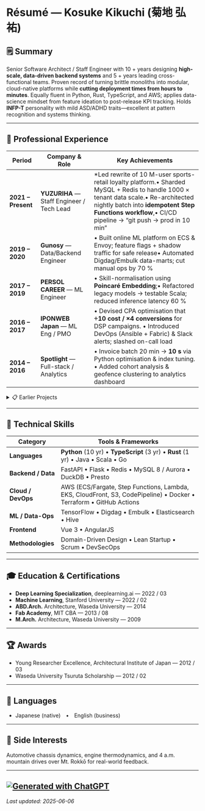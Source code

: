 # Résumé — Kosuke Kikuchi (菊地 弘祐)

## 🗒️ Summary
Senior Software Architect / Staff Engineer with 10 + years designing **high-scale, data-driven backend systems** and 5 + years leading cross-functional teams. Proven record of turning brittle monoliths into modular, cloud-native platforms while **cutting deployment times from hours to minutes**. Equally fluent in Python, Rust, TypeScript, and AWS; applies data-science mindset from feature ideation to post-release KPI tracking. Holds **INFP-T** personality with mild ASD/ADHD traits—excellent at pattern recognition and systems thinking.

---

## 💼 Professional Experience

| Period | Company & Role | Key Achievements |
| --- | --- | --- |
| **2021 – Present** | **YUZURIHA** — Staff Engineer / Tech Lead | *Led rewrite of 10 M-user sports-retail loyalty platform.• Sharded MySQL + Redis to handle 1000 × tenant data scale.• Re-architected nightly batch into **idempotent Step Functions workflow**,• CI/CD pipeline → “git push → prod in 10 min”|
| **2019 – 2020** | **Gunosy** — Data/Backend Engineer | • Built online ML platform on ECS & Envoy; feature flags + shadow traffic for safe release• Automated Digdag/Embulk data-marts; cut manual ops by 70 % |
| **2017 – 2019** | **PERSOL CAREER** — ML Engineer | • Skill-normalisation using **Poincaré Embedding**;• Refactored legacy models → testable Scala; reduced inference latency 60 % |
| **2016 – 2017** | **IPONWEB Japan** — ML Eng / PMO | • Devised CPA optimisation that **÷10 cost / ×4 conversions** for DSP campaigns. • Introduced DevOps (Ansible + Fabric) & Slack alerts; slashed on-call load |
| **2014 – 2016** | **Spotlight** — Full-stack / Analytics | • Invoice batch 20 min → **10 s** via Python optimisation & index tuning.<br/>• Added cohort analysis & geofence clustering to analytics dashboard |

<details><summary>📋 Earlier Projects</summary>

* 2016 – 2017 | DSP roadmap & private auction roll-out (IPONWEB)  
* 2016 | Campaign budget optimiser using MAB, weekly stakeholder syncs  
* 2015 | Android/iOS geolocation rewards app refactor, login flow compliance  

</details>

---

## 🔧 Technical Skills

| Category | Tools & Frameworks |
| --- | --- |
| **Languages** | **Python** (10 yr) • **TypeScript** (3 yr) • **Rust** (1 yr) • Java • Scala • Go |
| **Backend / Data** | FastAPI • Flask • Redis • MySQL 8 / Aurora • DuckDB • Presto |
| **Cloud / DevOps** | AWS (ECS/Fargate, Step Functions, Lambda, EKS, CloudFront, S3, CodePipeline) • Docker • Terraform • GitHub Actions |
| **ML / Data-Ops** | TensorFlow • Digdag • Embulk • Elasticsearch • Hive |
| **Frontend** | Vue 3 • AngularJS |
| **Methodologies** | Domain-Driven Design • Lean Startup • Scrum • DevSecOps |

---

## 🎓 Education & Certifications

* **Deep Learning Specialization**, deeplearning.ai — 2022 / 03  
* **Machine Learning**, Stanford University — 2022 / 02  
* **ABD.Arch.** Architecture, Waseda University — 2014
* **Fab Academy**, MIT CBA — 2013 / 08  
* **M.Arch.** Architecture, Waseda University — 2009

---

## 🏆 Awards

* Young Researcher Excellence, Architectural Institute of Japan — 2012 / 03  
* Waseda University Tsuruta Scholarship — 2012 / 02  

---

## 💬 Languages

* Japanese (native) • English (business)

---

## 🚗 Side Interests

Automotive chassis dynamics, engine thermodynamics, and 4 a.m. mountain drives over Mt. Rokkō for real-world feedback.

---

[![Generated with ChatGPT](https://img.shields.io/badge/Generated%20with-ChatGPT-14A06F?style=flat-square&logo=openai&logoColor=white)](https://openai.com)
---

_Last updated: 2025-06-06_

